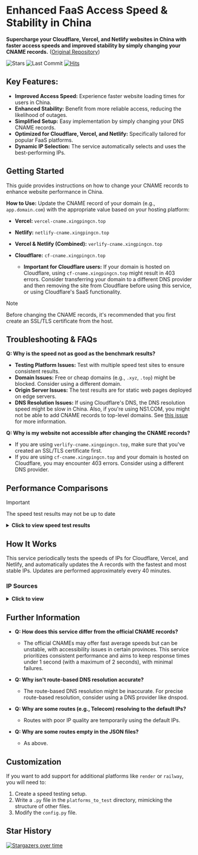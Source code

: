 # Enhanced FaaS Access Speed & Stability in China

**Supercharge your Cloudflare, Vercel, and Netlify websites in China with faster access speeds and improved stability by simply changing your CNAME records.** ([Original Repository](https://github.com/xingpingcn/enhanced-FaaS-in-China))

![Stars](https://img.shields.io/github/stars/xingpingcn/enhanced-FaaS-in-China?style=flat)
![Last Commit](https://img.shields.io/github/last-commit/xingpingcn/enhanced-FaaS-in-China?display_timestamp=author&style=flat)
[![Hits](https://hits.seeyoufarm.com/api/count/incr/badge.svg?url=https%3A%2F%2Fgithub.com%2Fxingpingcn%2Fenhanced-FaaS-in-China&count_bg=%236167ED&title_bg=%23555555&icon=&icon_color=%23E7E7E7&title=hits-since-2024-7-8&edge_flat=false)](https://hits.seeyoufarm.com)

## Key Features:

*   **Improved Access Speed:** Experience faster website loading times for users in China.
*   **Enhanced Stability:** Benefit from more reliable access, reducing the likelihood of outages.
*   **Simplified Setup:** Easy implementation by simply changing your DNS CNAME records.
*   **Optimized for Cloudflare, Vercel, and Netlify:** Specifically tailored for popular FaaS platforms.
*   **Dynamic IP Selection:**  The service automatically selects and uses the best-performing IPs.

## Getting Started

This guide provides instructions on how to change your CNAME records to enhance website performance in China.

**How to Use:**  Update the CNAME record of your domain (e.g., `app.domain.com`) with the appropriate value based on your hosting platform:

*   **Vercel:** `vercel-cname.xingpingcn.top`
*   **Netlify:** `netlify-cname.xingpingcn.top`
*   **Vercel & Netlify (Combined):** `verlify-cname.xingpingcn.top`
*   **Cloudflare:** `cf-cname.xingpingcn.top`

    *   **Important for Cloudflare users:** If your domain is hosted on Cloudflare, using `cf-cname.xingpingcn.top` might result in 403 errors.  Consider transferring your domain to a different DNS provider and then removing the site from Cloudflare before using this service, or using Cloudflare's SaaS functionality.

> [!NOTE]
>
> Before changing the CNAME records, it's recommended that you first create an SSL/TLS certificate from the host.

## Troubleshooting & FAQs

**Q: Why is the speed not as good as the benchmark results?**

*   **Testing Platform Issues:** Test with multiple speed test sites to ensure consistent results.
*   **Domain Issues:** Free or cheap domains (e.g., `.xyz`, `.top`) might be blocked. Consider using a different domain.
*   **Origin Server Issues:** The test results are for static web pages deployed on edge servers.
*   **DNS Resolution Issues:** If using Cloudflare's DNS, the DNS resolution speed might be slow in China. Also, if you're using NS1.COM, you might not be able to add CNAME records to top-level domains. See [this issue](https://github.com/xingpingcn/enhanced-FaaS-in-China/issues/9#issuecomment-2379335329) for more information.

**Q: Why is my website not accessible after changing the CNAME records?**

*   If you are using `verlify-cname.xingpingcn.top`, make sure that you've created an SSL/TLS certificate first.
*   If you are using `cf-cname.xingpingcn.top` and your domain is hosted on Cloudflare, you may encounter 403 errors. Consider using a different DNS provider.

## Performance Comparisons

> [!IMPORTANT]
> The speed test results may not be up to date

<details>
<summary><b>Click to view speed test results</b></summary>

![cf-23点晚高峰](img/cf-2024-9-29-23utc8.png)
cf-23 点晚高峰
![cf-22点晚高峰](img/cf-22.5utc8-2024-6-26.png)
cf-22 点晚高峰
![cf-23点晚高峰-官方](img/cf-23utc8-auth.png)
cf-23 点晚高峰-官方
![cf-22点晚高峰-官方](img/cf-22utc8-auth.png)
cf-22 点晚高峰-官方
![vercel-23点晚高峰](img/vercel-2024-9-29-23utc8.png)
vercel-23 点晚高峰
![vercel-23点晚高峰-官方](img/vercel-23utc8-auth.png)
vercel-23 点晚高峰-官方
![netlify-23点晚高峰](img/netlify-23utc8.png)
netlify-23 点晚高峰
![netlify-23点晚高峰-官方](img/netlify-23utc8-auth.png)
netlify-23 点晚高峰-官方
![vercel中午](img/vercel-noon.png)
vercel 中午
![vercel中午-官方](img/vercel-noon-auth.png)
vercel 中午-官方
![netlify中午](img/netlify-noon.png)
netlify 中午
![netlify中午-官方](img/netlify-noon-auth.png)
netlify 中午-官方

</details>

## How It Works

This service periodically tests the speeds of IPs for Cloudflare, Vercel, and Netlify, and automatically updates the A records with the fastest and most stable IPs. Updates are performed approximately every 40 minutes.

### IP Sources

<details>
<summary><b>Click to view</b></summary><br>

*   **Vercel:**
    *   [vercel ip](https://gist.github.com/ChenYFan/fc2bd4ec1795766f2613b52ba123c0f8)
    *   Official `cname.vercel-dns.com.` A records
*   **Netlify:**
    *   Official A records
*   **Cloudflare:**
    *   Optimized IPs for Cloudflare paying users
*   **Default Overseas IPs:**
    ```json
    {
      "VERCEL": "76.76.21.21",
      "NETLIFY": "75.2.60.5",
      "CF": "japan.com."
    }
    ```

</details>

##  Further Information

*   **Q: How does this service differ from the official CNAME records?**

    *   The official CNAMEs may offer fast average speeds but can be unstable, with accessibility issues in certain provinces. This service prioritizes consistent performance and aims to keep response times under 1 second (with a maximum of 2 seconds), with minimal failures.

*   **Q: Why isn't route-based DNS resolution accurate?**

    *   The route-based DNS resolution might be inaccurate. For precise route-based resolution, consider using a DNS provider like dnspod.

*   **Q: Why are some routes (e.g., Telecom) resolving to the default IPs?**

    *   Routes with poor IP quality are temporarily using the default IPs.

*   **Q: Why are some routes empty in the JSON files?**
    *   As above.

## Customization

If you want to add support for additional platforms like `render` or `railway`, you will need to:

1.  Create a speed testing setup.
2.  Write a `.py` file in the `platforms_to_test` directory, mimicking the structure of other files.
3.  Modify the `config.py` file.

## Star History

[![Stargazers over time](https://starchart.cc/xingpingcn/enhanced-FaaS-in-China.svg?background=%23FFFFFF&axis=%23333333&line=%23ff63db)](https://starchart.cc/xingpingcn/enhanced-FaaS-in-China)